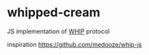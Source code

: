 # whipped-cream

JS implementation of [WHIP](https://github.com/wish-wg/webrtc-http-ingest-protocol) protocol

inspiration https://github.com/medooze/whip-js
